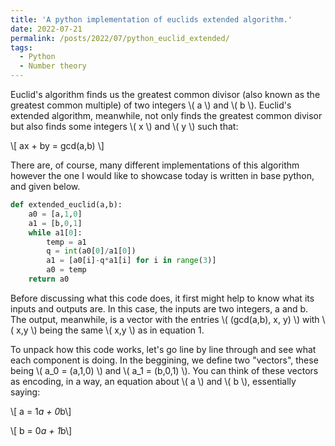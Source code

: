 ```yaml
---
title: 'A python implementation of euclids extended algorithm.'
date: 2022-07-21
permalink: /posts/2022/07/python_euclid_extended/
tags:
  - Python
  - Number theory
---
```


Euclid's algorithm finds us the greatest common divisor (also known as the greatest common multiple) of two integers \\( a \\) and \\( b \\). Euclid's extended algorithm, meanwhile, not only finds the greatest common divisor but also finds some integers \\( x \\) and \\( y \\) such that:

\\[ ax + by = gcd(a,b) \\]

There are, of course, many different implementations of this algorithm however the one I would like to showcase today is written in base python, and given below.

```python
def extended_euclid(a,b):
    a0 = [a,1,0]
    a1 = [b,0,1]
    while a1[0]:
        temp = a1
        q = int(a0[0]/a1[0])
        a1 = [a0[i]-q*a1[i] for i in range(3)]
        a0 = temp
    return a0
```
Before discussing what this code does, it first might help to know what its inputs and outputs are. In this case, the inputs are two integers, a and b. The output, meanwhile, is a vector with the entries \\( (gcd(a,b), x, y) \\) with \\( x,y \\) being the same \\( x,y \\) as in equation 1.

To unpack how this code works, let's go line by line through and see what each component is doing. In the beggining, we define two "vectors", these being \\( a_0 = (a,1,0) \\) and \\( a_1 = (b,0,1) \\). You can think of these vectors as encoding, in a way, an equation about \\( a \\) and \\( b \\), essentially saying:

\\[ a = 1*a + 0*b\\]

\\[ b = 0*a + 1*b\\]
